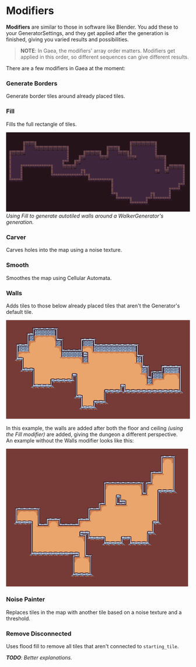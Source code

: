 # Modifiers

**Modifiers** are similar to those in software like Blender. You add these to your GeneratorSettings, and they get applied after the generation is finished, giving you varied results and possibilities. 

> **NOTE**: In Gaea, the modifiers' array order matters. Modifiers get applied in this order, so different sequences can give different results.

There are a few modifiers in Gaea at the moment:

### Generate Borders

Generate border tiles around already placed tiles.

### Fill

Fills the full rectangle of tiles.

![fill showcase](assets/fill-showcase.png)
*Using Fill to generate autotiled walls around a WalkerGenerator's generation.*

### Carver

Carves holes into the map using a noise texture.

### Smooth

Smoothes the map using Cellular Automata.

### Walls

Adds tiles to those below already placed tiles that aren't the Generator's default tile.

![walls modifier showcase](assets/walls-modifier-showcase.png)

In this example, the walls are added after both the floor and ceiling *(using the Fill modifier)* are added, giving the dungeon a different perspective.<br>
An example without the Walls modifier looks like this:

![without walls modifier](assets/walls-modifier-showcase-before.png)

### Noise Painter

Replaces tiles in the map with another tile based on a noise texture and a threshold.

### Remove Disconnected

Uses flood fill to remove all tiles that aren't connected to `starting_tile`.

_**TODO**: Better explanations._